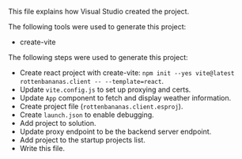 This file explains how Visual Studio created the project.

The following tools were used to generate this project:
- create-vite

The following steps were used to generate this project:
- Create react project with create-vite: `npm init --yes vite@latest rottenbananas.client -- --template=react`.
- Update `vite.config.js` to set up proxying and certs.
- Update `App` component to fetch and display weather information.
- Create project file (`rottenbananas.client.esproj`).
- Create `launch.json` to enable debugging.
- Add project to solution.
- Update proxy endpoint to be the backend server endpoint.
- Add project to the startup projects list.
- Write this file.
